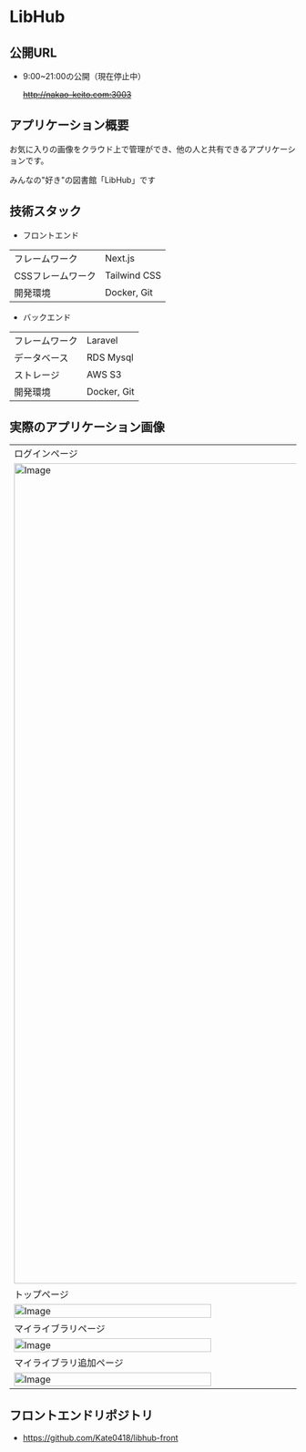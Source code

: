 # LibHub

## 公開URL
- 9:00~21:00の公開（現在停止中）

  ~~http://nakao-keito.com:3003~~

## アプリケーション概要
お気に入りの画像をクラウド上で管理ができ、他の人と共有できるアプリケーションです。

みんなの"好き"の図書館「LibHub」です

## 技術スタック
- フロントエンド
<table>
    <tr>
        <td>フレームワーク</td>
        <td>Next.js</td>
    </tr>
    <tr>
        <td>CSSフレームワーク</td>
        <td>Tailwind CSS</td>
    </tr>
    <tr>
        <td>開発環境</td>
        <td>Docker, Git</td>
    </tr>
</table>

- バックエンド
<table>
    <tr>
        <td>フレームワーク</td>
        <td>Laravel</td>
    </tr>
    <tr>
        <td>データベース</td>
        <td>RDS Mysql</td>
    </tr>
    <tr>
      <td>ストレージ</td>
      <td>AWS S3</td>
    </tr>
    <tr>
        <td>開発環境</td>
        <td>Docker, Git</td>
    </tr>
</table>

## 実際のアプリケーション画像
<table>
  <tr>
    <td>ログインページ</td>
    <td>サインアップページ</td>
  </tr>
  <tr>
    <td>
      <img width="1440" alt="Image" src="https://github.com/user-attachments/assets/112cb831-c1d5-4690-934f-03aac65e21b6" />
    </td>
    <td>
      <img width="1440" alt="Image" src="https://github.com/user-attachments/assets/22b5a29d-0559-457e-aed9-aef4c3300420" />
    </td>
  </tr>
  <tr>
    <td colspan="2">
      トップページ
    </td>
  </tr>
  <tr>
    <td colspan="2" style="display: flex">
      <img width="49%" alt="Image" src="https://github.com/user-attachments/assets/c041d074-42d1-418e-814e-66d034fabb6d" />
      <img width="49%" alt="Image" src="https://github.com/user-attachments/assets/ed499a61-44ca-4b2a-a489-3b372d60c5a7" />
    </td>
  </tr>
  <tr>
    <td colspan="2">
      マイライブラリページ
    </td>
  </tr>
  <tr>
    <td colspan="2" style="display: flex">
      <img width="49%" alt="Image" src="https://github.com/user-attachments/assets/6d804bdb-cd79-4d5b-aeb5-67445d81f652" />
      <img width="49%" alt="Image" src="https://github.com/user-attachments/assets/a7695db9-672b-4c0b-950c-f578b96dbf07" />
    </td>
  </tr>
  <tr>
    <td colspan="2">
      マイライブラリ追加ページ
    </td>
  </tr>
  <tr>
    <td colspan="2" style="display: flex">
      <img width="49%" alt="Image" src="https://github.com/user-attachments/assets/d7b8478f-78ac-4494-a23c-b6ee1ea0b82d" />
      <img width="49%" alt="Image" src="https://github.com/user-attachments/assets/ea196c2d-bd16-4f6e-af7f-9993a7bd904d" />
    </td>
  </tr>
</table>

## フロントエンドリポジトリ
- https://github.com/Kate0418/libhub-front
